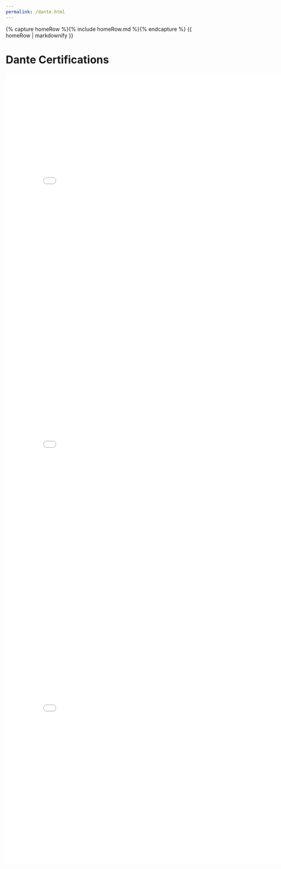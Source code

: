 ```yaml
---
permalink: /dante.html
---
```


<body>
    {% capture homeRow %}{% include homeRow.md %}{% endcapture %}
    {{ homeRow | markdownify }}
</body>

# Dante Certifications

<embed src="/assets/pdfs/lvl1.pdf" width="800px" height="700px" />
<embed src="/assets/pdfs/lvl2.pdf" width="800px" height="700px" />
<embed src="/assets/pdfs/lvl3.pdf" width="800px" height="700px" />